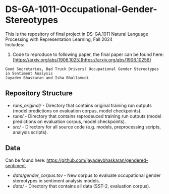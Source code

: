 # DS-GA-1011-Occupational-Gender-Stereotypes

This is the repository of final project in DS-GA.1011 Natural Language Processing with Representation Learning, Fall 2024\
Includes:
1. Code to reproduce to following paper, the final paper can be found here: [https://arxiv.org/abs/1906.1025](https://arxiv.org/abs/1906.10256)

  ```
  Good Secretaries, Bad Truck Drivers? Occupational Gender Stereotypes in Sentiment Analysis
  Jayadev Bhaskaran and Isha Bhallamudi
  ```


## Repository Structure
- *runs_original/* - Directory that contains original training run outputs (model predictions on evaluation corpus, model checkpoints).
- *runs/* - Directory that contains reprodeuced training run outputs (model predictions on evaluation corpus, model checkpoints).
- *src/* - Directory for all source code (e.g. models, preprocessing scripts, analysis scripts).

## Data 
Can be found here: https://github.com/jayadevbhaskaran/gendered-sentiment
- *data/gender_corpus.tsv* - New corpus to evaluate occupational gender stereotypes in sentiment analysis models. 
- *data/* - Directory that contains all data (SST-2, evaluation corpus).
